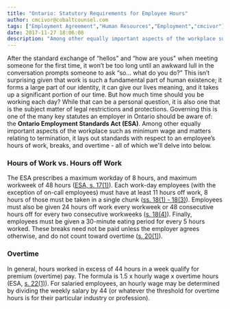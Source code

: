```yaml
---
title: "Ontario: Statutory Requirements for Employee Hours"
author: cmcivor@cobaltcounsel.com
tags: ["Employment Agreement","Human Resources","Employment","cmcivor"]
date: 2017-11-27 18:06:08
description: "Among other equally important aspects of the workplace such as minimum wage and matters relating to termination, the Ontario Standards Act lays out standards with respect to an employee’s hours of work, breaks, and overtime."
---
```


After the standard exchange of “hellos" and “how are yous" when meeting someone for the first time, it won’t be too long until an awkward lull in the conversation prompts someone to ask “so... what do you do?” This isn’t surprising given that work is such a fundamental part of human existence; it forms a large part of our identity, it can give our lives meaning, and it takes up a significant portion of our time. But how much time should you be working each day?  While that can be a personal question, it is also one that is the subject matter of legal restrictions and protections. Governing this is one of the many key statutes an employer in Ontario should be aware of:  the **Ontario Employment Standards Act (ESA)**. Among other equally important aspects of the workplace such as minimum wage and matters relating to termination, it lays out standards with respect to an employee’s hours of work, breaks, and overtime - all of which we'll delve into below.

### Hours of Work vs. Hours off Work

The ESA prescribes a maximum workday of 8 hours, and maximum workweek of 48 hours ([ESA, s. 17(1)](https://www.ontario.ca/laws/statute/00e41#BK31)). Each work-day employees (with the exception of on-call employees) must have at least 11 hours off work, 8 hours of those must be taken in a single chunk ([ss. 18(1) - 18(3)](https://www.ontario.ca/laws/statute/00e41#BK35)). Employees must also be given 24 hours off work every workweek or 48 consecutive hours off for every two consecutive workweeks ([s. 18(4)](https://www.ontario.ca/laws/statute/00e41#BK35)). Finally, employees must be given a 30-minute eating period for every 5 hours worked. These breaks need not be paid unless the employer agrees otherwise, and do not count toward overtime ([s. 20(1)](https://www.ontario.ca/laws/statute/00e41#BK37)).

### Overtime

In general, hours worked in excess of 44 hours in a week qualify for premium (overtime) pay. The formula is 1.5 x hourly wage x overtime hours (ESA, [s. 22(1)](https://www.ontario.ca/laws/statute/00e41#BK40)). For salaried employees, an hourly wage may be determined by dividing the weekly salary by 44 (or whatever the threshold for overtime hours is for their particular industry or profession).

### Agreements to Vary

To be clear, employers and employees can NOT contract out of the ESA minimums, however there are some limited circumstances under which they may agree to alter some aspects of their relationship. These are called agreements to vary and you can read more about those [here](https://blog.clausehound.com/ontario-agreements-to-vary/).

### Exceptions and Using the Special Rule Tool

A caveat to all of this is that the ESA has a limited scope and does not apply to absolutely everyone. Let’s do an illustrative example using the Ontario Ministry of Labour’s online [Special Rule Tool](https://www.labour.gov.on.ca/english/es/tools/srt/group_government.php), and the relevant regulation under the Act, [O. Reg 285/01](https://www.ontario.ca/laws/regulation/010285). Suppose, for the sake of our example, that you’re looking to hire a *software developer*.

*Step 1*: Open the Special Rule Tool. Immediately, there should be one entry in the contents that stands out - information technology professionals.

*Step 2*: Navigate to the information technology professionals section. You should see a simple breakdown of what information technology professionals are and aren’t entitled to. If you’re certain that your employee fits within this definition, you’ve now got an idea of which standards you need to meet and which ones are negotiable. If you’re less than certain, you can navigate to the regulation at the bottom ([O.Reg 285/01](https://www.ontario.ca/laws/regulation/010285)) and double check the definition of “information technology professional” ([s. 1](https://www.ontario.ca/laws/regulation/010285#BK0)) against your job description. Once satisfied, you’ll need to know what this means in detail.

*Step 3*: Since we’re concerned with employee hours, scroll down to the relevant section (s. 4 - Exemptions from Part VII of the Act, or specifically [s. 4(3)(b)](https://www.ontario.ca/laws/regulation/010285#BK11)), you should see that Sections 17, 18, and 19 of the ESA do not apply to information technology professionals.

*Step 4*: Open up the ESA, navigate to those sections, and determine what exactly this means for your employee and how it could affect the way you draft your contract.

In sum, we learned that your software developer might not be entitled to all the rights we discussed above! Remember, the **ESA** establishes the *default*, the **regulation** lists the *exceptions*, and the **Tool** provides a *useful summary but for the details of what that means you’ll need to look at the legislation itself*.

### Common Exceptions

A few of the other common exceptions are explored below, though this is not a comprehensive list:

**Managers:** Managerial employees are exempt from the provisions on work hours (O. Reg 285/01,[s.4(1)(b)](https://www.ontario.ca/laws/regulation/010285#BK8)), and overtime pay ([s.8(b)](https://www.ontario.ca/laws/regulation/010285#BK17)). For the purposes of the Act, an employee with authority to make managerial decisions (ex: hiring and firing) is managerial. The exemption stands even if a managerial employee performs non-managerial tasks on an “irregular or exceptional” basis ([s.8(b)](https://www.ontario.ca/laws/regulation/010285#BK17)). However, managers might be entitled to overtime if they have worked in excess of the appropriate overtime threshold and greater than 50% of the total time worked was spent on non-managerial tasks ([Glendale Golf and Country Club Limited v. Sanago](http://canlii.ca/t/27vjp), 2010 CanLII 4265 (ON LRB), para 71).

**Transportation:** Local cartage drivers are entitled to overtime pay only for hours in excess of 50 as opposed to the usual 44 (O. Reg 285/01, [s. 17](https://www.ontario.ca/laws/regulation/010285#BK31)). Highway transport truck drivers are entitled to overtime only for hours in excess of 60 ([s. 18](https://www.ontario.ca/laws/regulation/010285#BK31)).

**Professionals:** Your business may employ professionals such as architects, engineers, and surveyors who are exempt from some provisions. It would be useful to consult the aforementioned Special Rule Tool to determine [your exact obligations to these employees](https://www.labour.gov.on.ca/english/es/tools/srt/group_government.php).

### Take-aways:
- Don't let your employees work for longer than 8 hours a day, or 48 hours a week.
- Give employees at least 8 hours off between shifts each day.
- Make sure your employees are taking 30-minute breaks every 5 hours.
- Give employees 24 hours off after one work-week, or 48 hours off if they worked two work-weeks non-stop.
- You are liable for overtime pay if employees work more than 44 hours per week - it is your responsibility to send them home before they work those hours if you do not want to pay for overtime.
- Determine what provisions of the ESA apply to your particular situation by using the Special Rule Tool.
